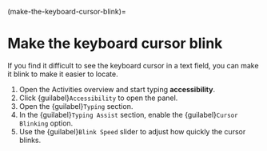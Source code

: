 (make-the-keyboard-cursor-blink)=
# Make the keyboard cursor blink

If you find it difficult to see the keyboard cursor in a text field, you can make it blink to make it easier to locate.

1. Open the Activities overview and start typing **accessibility**.
2. Click {guilabel}`Accessibility` to open the panel.
3. Open the {guilabel}`Typing` section.
4. In the {guilabel}`Typing Assist` section, enable the {guilabel}`Cursor Blinking` option.
5. Use the {guilabel}`Blink Speed` slider to adjust how quickly the cursor blinks.

